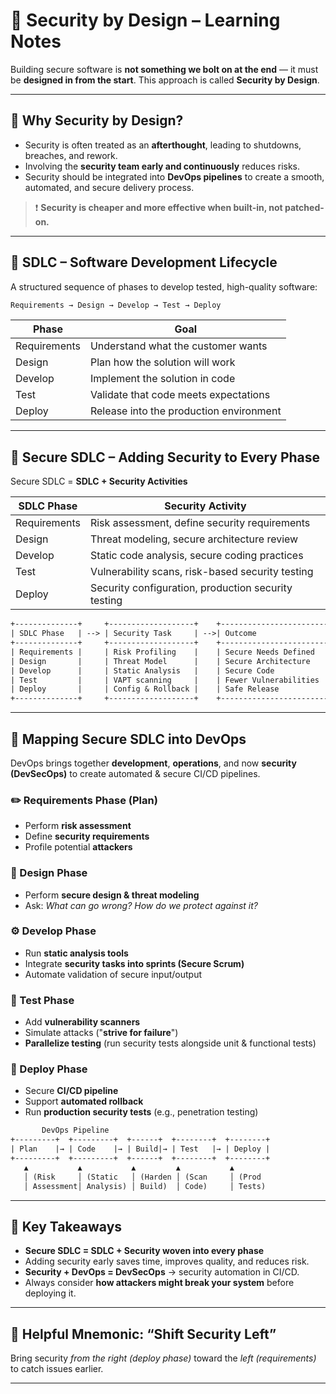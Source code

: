# 🔐 Security by Design – Learning Notes

Building secure software is **not something we bolt on at the end** — it must be **designed in from the start**. This approach is called **Security by Design**.

---

## 🚀 Why Security by Design?

- Security is often treated as an **afterthought**, leading to shutdowns, breaches, and rework.
- Involving the **security team early and continuously** reduces risks.
- Security should be integrated into **DevOps pipelines** to create a smooth, automated, and secure delivery process.

> ❗ **Security is cheaper and more effective when built-in, not patched-on.**

---

## 🔄 SDLC – Software Development Lifecycle

A structured sequence of phases to develop tested, high-quality software:

```txt
Requirements → Design → Develop → Test → Deploy
```

| Phase        | Goal                                    |
| ------------ | --------------------------------------- |
| Requirements | Understand what the customer wants      |
| Design       | Plan how the solution will work         |
| Develop      | Implement the solution in code          |
| Test         | Validate that code meets expectations   |
| Deploy       | Release into the production environment |

---

## 🔐 Secure SDLC – Adding Security to Every Phase

Secure SDLC = **SDLC + Security Activities**

| SDLC Phase   | Security Activity                                   |
| ------------ | --------------------------------------------------- |
| Requirements | Risk assessment, define security requirements       |
| Design       | Threat modeling, secure architecture review         |
| Develop      | Static code analysis, secure coding practices       |
| Test         | Vulnerability scans, risk-based security testing    |
| Deploy       | Security configuration, production security testing |

```txt
+--------------+     +-------------------+    +------------------------+
| SDLC Phase   | --> | Security Task     | -->| Outcome                |
+--------------+     +-------------------+    +------------------------+
| Requirements |     | Risk Profiling    |    | Secure Needs Defined   |
| Design       |     | Threat Model      |    | Secure Architecture    |
| Develop      |     | Static Analysis   |    | Secure Code            |
| Test         |     | VAPT scanning     |    | Fewer Vulnerabilities  |
| Deploy       |     | Config & Rollback |    | Safe Release           |
+--------------+     +-------------------+    +------------------------+
```

---

## 🔁 Mapping Secure SDLC into DevOps

DevOps brings together **development**, **operations**, and now **security (DevSecOps)** to create automated & secure CI/CD pipelines.

### ✏️ Requirements Phase (Plan)

- Perform **risk assessment**
- Define **security requirements**
- Profile potential **attackers**

### 🧩 Design Phase

- Perform **secure design & threat modeling**
- Ask: _What can go wrong? How do we protect against it?_

### ⚙ Develop Phase

- Run **static analysis tools**
- Integrate **security tasks into sprints (Secure Scrum)**
- Automate validation of secure input/output

### 🧪 Test Phase

- Add **vulnerability scanners**
- Simulate attacks ("**strive for failure**")
- **Parallelize testing** (run security tests alongside unit & functional tests)

### 🚀 Deploy Phase

- Secure **CI/CD pipeline**
- Support **automated rollback**
- Run **production security tests** (e.g., penetration testing)

```txt
       DevOps Pipeline
+---------+  +---------+  +------+  +--------+  +--------+
| Plan    |→ | Code    |→ | Build|→ | Test   |→ | Deploy |
+---------+  +---------+  +------+  +--------+  +--------+
   ▲           ▲           ▲         ▲           ▲
   │ (Risk     │ (Static   │ (Harden │ (Scan     │ (Prod
   │ Assessment│ Analysis) │ Build)  │ Code)     │ Tests)
```

---

## 🧠 Key Takeaways

- **Secure SDLC = SDLC + Security woven into every phase**
- Adding security early saves time, improves quality, and reduces risk.
- **Security + DevOps = DevSecOps** → security automation in CI/CD.
- Always consider **how attackers might break your system** before deploying it.

---

## 📌 Helpful Mnemonic: **“Shift Security Left”**

Bring security _from the right (deploy phase)_ toward the _left (requirements)_ to catch issues earlier.

---

